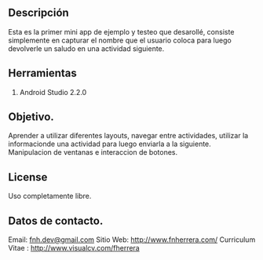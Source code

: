 ## Descripción

Esta es la primer mini app de ejemplo y testeo que desarollé, consiste simplemente en capturar el nombre que el usuario coloca para luego devolverle un saludo en una actividad siguiente.

## Herramientas

1. Android Studio 2.2.0


## Objetivo.

Aprender a utilizar diferentes layouts, navegar entre actividades, utilizar la informacionde una actividad para luego enviarla a la siguiente. Manipulacion de ventanas e interaccion de botones.


## License

Uso completamente libre.

## Datos de contacto.

Email: fnh.dev@gmail.com
Sitio Web: http://www.fnherrera.com/
Curriculum Vitae : http://www.visualcv.com/fherrera
